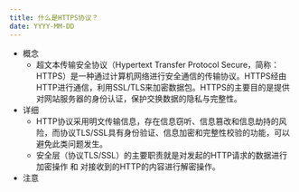 ```yaml
---
title: 什么是HTTPS协议？
date: YYYY-MM-DD
---
```

- 概念
  - 超文本传输安全协议（Hypertext Transfer Protocol Secure，简称：HTTPS）是一种通过计算机网络进行安全通信的传输协议。HTTPS经由HTTP进行通信，利用SSL/TLS来加密数据包。HTTPS的主要目的是提供对网站服务器的身份认证，保护交换数据的隐私与完整性。
- 详细
  - HTTP协议采用明文传输信息，存在信息窃听、信息篡改和信息劫持的风险，而协议TLS/SSL具有身份验证、信息加密和完整性校验的功能，可以避免此类问题发生。
  - 安全层（协议TLS/SSL）的主要职责就是对发起的HTTP请求的数据进行加密操作 和 对接收到的HTTP的内容进行解密操作。
- 注意